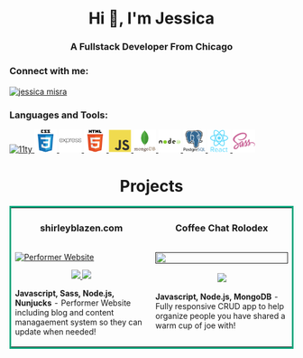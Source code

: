 <h1 align="center">Hi 👋, I'm Jessica</h1>
<h3 align="center">A Fullstack Developer From Chicago</h3>

<h3 align="left">Connect with me:</h3>
<p align="left">
<a href="https://www.linkedin.com/in/jessica-misra/" target="_blank"><img align="center" src="https://raw.githubusercontent.com/rahuldkjain/github-profile-readme-generator/master/src/images/icons/Social/linked-in-alt.svg" alt="jessica misra" height="30" width="40" /></a>
</p>

<h3 align="left">Languages and Tools:</h3>
<p align="left"> <a href="https://www.11ty.dev/" target="_blank" rel="noreferrer"> <img src="https://gist.githubusercontent.com/vivek32ta/c7f7bf583c1fb1c58d89301ea40f37fd/raw/f4c85cce5790758286b8f155ef9a177710b995df/11ty.svg" alt="11ty" width="40" height="40"/> </a> <a href="https://www.w3schools.com/css/" target="_blank" rel="noreferrer"> <img src="https://raw.githubusercontent.com/devicons/devicon/master/icons/css3/css3-original-wordmark.svg" alt="css3" width="40" height="40"/> </a> <a href="https://expressjs.com" target="_blank" rel="noreferrer"> <img src="https://raw.githubusercontent.com/devicons/devicon/master/icons/express/express-original-wordmark.svg" alt="express" width="40" height="40"/> </a> <a href="https://www.w3.org/html/" target="_blank" rel="noreferrer"> <img src="https://raw.githubusercontent.com/devicons/devicon/master/icons/html5/html5-original-wordmark.svg" alt="html5" width="40" height="40"/> </a> <a href="https://developer.mozilla.org/en-US/docs/Web/JavaScript" target="_blank" rel="noreferrer"> <img src="https://raw.githubusercontent.com/devicons/devicon/master/icons/javascript/javascript-original.svg" alt="javascript" width="40" height="40"/> </a> <a href="https://www.mongodb.com/" target="_blank" rel="noreferrer"> <img src="https://raw.githubusercontent.com/devicons/devicon/master/icons/mongodb/mongodb-original-wordmark.svg" alt="mongodb" width="40" height="40"/> </a> <a href="https://nodejs.org" target="_blank" rel="noreferrer"> <img src="https://raw.githubusercontent.com/devicons/devicon/master/icons/nodejs/nodejs-original-wordmark.svg" alt="nodejs" width="40" height="40"/> </a> <a href="https://www.postgresql.org" target="_blank" rel="noreferrer"> <img src="https://raw.githubusercontent.com/devicons/devicon/master/icons/postgresql/postgresql-original-wordmark.svg" alt="postgresql" width="40" height="40"/> </a> <a href="https://reactjs.org/" target="_blank" rel="noreferrer"> <img src="https://raw.githubusercontent.com/devicons/devicon/master/icons/react/react-original-wordmark.svg" alt="react" width="40" height="40"/> </a> <a href="https://sass-lang.com" target="_blank" rel="noreferrer"> <img src="https://raw.githubusercontent.com/devicons/devicon/master/icons/sass/sass-original.svg" alt="sass" width="40" height="40"/> </a> </p>

<h1 align="center">Projects</h1>
<table bordercolor="#06a77d">
  
  <tr>
    <td width="50%" valign="top">
      <h3 align="center">shirleyblazen.com</h3>
        <br />
        <a target="_blank" href="https://shirleyblazen.com/">
            <img src="https://github.com/jess-miz/jess-miz/assets/126027557/5bd0f49d-84ae-4d53-9400-69934947f521" width="100%" height="10%" alt="Performer Website"/>
        </a>
        <br />
        <p align="center">
          
  <a href="https://github.com/jess-miz/Shirley-Website" target="_blank">
    <img src="https://img.shields.io/static/v1?label=|&message=REPO&color=06a77d&logo=github&logo-background-color=06a77d&logo-color=white"/>
  </a>  
  <a href="https://shirleyblazen.com/" target="_blank">
    <img src="https://img.shields.io/static/v1?label=|&message=WEBSITE&color=06a77d&logo=wordpress&logo-color=white"/>
  </a>
      </p>
        <p><strong>Javascript, Sass, Node.js, Nunjucks </strong> - Performer Website including blog and content managaement system so they can update when needed!</p>
    </td>
    <td width="50%" valign="top">
      <h3 align="center">Coffee Chat Rolodex</h3>
        <br />
      <a target="_blank" href="">
            <img src="https://github.com/jess-miz/jess-miz/assets/126027557/e87a958e-4c3a-49e4-a5b4-782cf33d277a" width="100%" height="10% alt="Coffee Chat Rolodex"/>
        </a>
        <br />
        <p align="center">
          
  <a href="https://github.com/tpritchard843/put-in-the-netWORK" target="_blank">
    <img src="https://img.shields.io/static/v1?label=|&message=REPO&color=06a77d&logo=github&logo-color=white"/>
  </a>
      </p>
        <p><strong>Javascript, Node.js, MongoDB </strong> - Fully responsive CRUD app to help organize people you have shared a warm cup of joe with!</p>
    </td>
  </tr>
  
</table>




